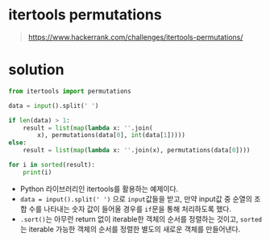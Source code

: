 # itertools permutations
> <https://www.hackerrank.com/challenges/itertools-permutations/>

# solution
```python
from itertools import permutations

data = input().split(' ')

if len(data) > 1:
    result = list(map(lambda x: ''.join(
        x), permutations(data[0], int(data[1]))))
else:
    result = list(map(lambda x: ''.join(x), permutations(data[0])))

for i in sorted(result):
    print(i)
```

* Python 라이브러리인 itertools를 활용하는 예제이다.
* `data = input().split(' ')` 으로 `input`값들을 받고, 만약 input값 중 순열의 조합 수를 나타내는 숫자 값이 들어올 경우를 `if`문을 통해 처리하도록 했다.
* `.sort()`는 아무런 return 없이 iterable한 객체의 순서를 정렬하는 것이고, `sorted`는 iterable 가능한 객체의 순서를 정렬한 별도의 새로운 객체를 만들어낸다.